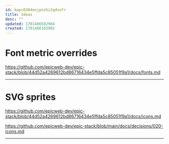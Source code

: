 ```yaml
---
id: kwpc0384enjpnzhi2qdvofr
title: Ideas
desc: ""
updated: 1701486502984
created: 1701486165902
---
```


# Font metric overrides

<https://github.com/epicweb-dev/epic-stack/blob/44d52a4269612bd86716434e5ffda5c85051f9a1/docs/fonts.md>

---

# SVG sprites

<https://github.com/epicweb-dev/epic-stack/blob/44d52a4269612bd86716434e5ffda5c85051f9a1/docs/icons.md>

<https://github.com/epicweb-dev/epic-stack/blob/main/docs/decisions/020-icons.md>

---
